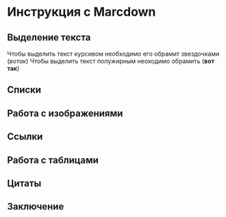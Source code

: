 # Инструкция с Marcdown 

## Выделение текста 

Чтобы выделить текст курсивом необходимо его обрамит звездочками (*вотак*)
Чтобы выделить текст полужирным неоходимо обрамить (**вот так**)
## Списки 

## Работа с изображениями 

## Ссылки 

## Работа с таблицами 

## Цитаты 

## Заключение 
